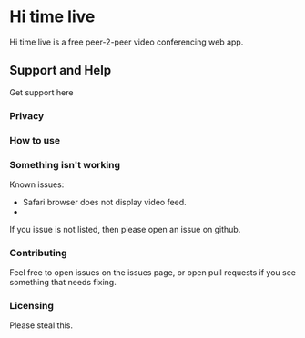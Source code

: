 # Hi time live

Hi time live is a free peer-2-peer video conferencing web app.

## Support and Help

Get support here

### Privacy

### How to use

### Something isn't working

Known issues:

- Safari browser does not display video feed.
- 

If you issue is not listed, then please open an issue on github.

### Contributing

Feel free to open issues on the issues page, or open pull requests if you see something that needs fixing.

### Licensing

Please steal this.